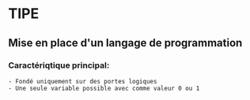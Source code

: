 # TIPE
## Mise en place d'un langage de programmation
### Caractériqtique principal:
```
- Fondé uniquement sur des portes logiques
- Une seule variable possible avec comme valeur 0 ou 1
```
